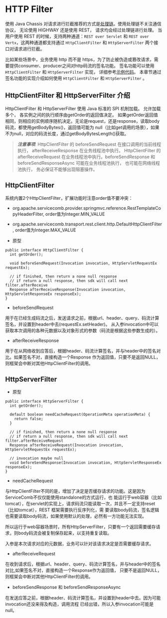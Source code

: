 # HTTP Filter

使用 Java Chassis 对请求进行拦截推荐的方式是[处理链](../references-handlers/intruduction.md)。使用处理链不关注通信协议，
无论使用 HIGHWAY 还是使用 REST， 请求均会经过处理链进行处理。 当用户使用 REST 的时候，支持两种通道：`REST over Servlet` 和
`REST over Vertx`，这两种通道都支持通过 `HttpClientFilter` 和 `HttpServerFilter` 两个接口对请求进行拦截。 

比如某些场景中，业务使用 http 而不是 https，为了防止被伪造或篡改请求，需要提供consumer、producer之间对http码流的签名功能。
签名功能可以使用 `HttpClientFilter` 和 `HttpServerFilter` 实现， 详细参考[示例代码][demo-signature]。 本章节通过
签名功能的实现介绍如何使用 `HttpClientFilter` 和 `HttpServerFilter` 。

[demo-signature]: https://github.com/apache/servicecomb-java-chassis/tree/master/demo/demo-signature

## HttpClientFilter 和 HttpServerFilter 介绍

HttpClientFilter 和 HttpServerFilter 使用 Java 标准的 SPI 机制加载。 允许加载多个， 各实例之间的执行顺序由getOrder的返回值决定。
如果getOrder返回值相同，则相应的实例顺序随机决定。无论是request，还是response，读取body码流，都使用getBodyBytes\(\)，返回值可能为
null（比如get调用的场景），如果不为null，对应的码流长度，通过getBodyBytesLength\(\)获取。

>***注意事项***: 
> HttpClientFilter 的 beforeSendRequest 在接口调用的当前线程执行， afterReceiveResponse 在业务线程池中执行。
> HttpClientFilter 的 afterReceiveRequest 在业务线程池中执行。beforeSendResponse 和 beforeSendResponseAsync
> 可能在业务线程池执行， 也可能在网络线程池执行， 务必保证不能够出现阻塞操作。

## HttpClientFilter

系统内置2个HttpClientFilter，扩展功能时注意order值不要冲突：

* org.apache.servicecomb.provider.springmvc.reference.RestTemplateCopyHeaderFilter, order值为Integer.MIN\_VALUE

* org.apache.servicecomb.transport.rest.client.http.DefaultHttpClientFilter, order值为Integer.MAX\_VALUE

* 原型

```
public interface HttpClientFilter {
  int getOrder();

  void beforeSendRequest(Invocation invocation, HttpServletRequestEx requestEx);

  // if finished, then return a none null response
  // if return a null response, then sdk will call next filter.afterReceive
  Response afterReceiveResponse(Invocation invocation, HttpServletResponseEx responseEx);
}
```

* beforeSendRequest

用于在已经生成码流之后，发送请求之前，根据url、header、query、码流计算签名，并设置到header中去\(requestEx.setHeader\)。
从入参invocation中可以获取本次调用的各种元数据以及对象形式的参数（码流是根据这些参数生成的）。

* afterReceiveResponse

用于在从网络收到应答后，根据header、码流计算签名，并与header中的签名对比。如果签名不对，直接构造一个Response
作为返回值，只要不是返回NULL，则框架会中断对其他HttpClientFilter的调用。

## HttpServerFilter

* 原型

```
public interface HttpServerFilter {
  int getOrder();

  default boolean needCacheRequest(OperationMeta operationMeta) {
    return false;
  }

  // if finished, then return a none null response
  // if return a null response, then sdk will call next filter.afterReceiveRequest
  Response afterReceiveRequest(Invocation invocation, HttpServletRequestEx requestEx);

  // invocation maybe null
  void beforeSendResponse(Invocation invocation, HttpServletResponseEx responseEx);
}
```

* needCacheRequest

与HttpClientFilter不同的是，增加了决定是否缓存请求的功能。这是因为ServiceComb不仅仅能使用standalone的方式运行，也
能运行于web容器（比如tomcat），在servlet的实现上，请求码流只能读取一次，并且不一定支持reset（比如tomcat），REST 框架需要执行反序列化，需
要读取body码流，签名逻辑也需要读取body码流，如果使用默认的处理，必然有一方功能无法实现。

所以运行于web容器场景时，所有HttpServerFilter，只要有一个返回需要缓存请求，则body码流会被复制保存起来，以支持重复读取。

入参是本次请求对应的元数据，业务可以针对该请求决定是否需要缓存请求。

* afterReceiveRequest

在收到请求后，根据url、header、query、码流计算签名，并与header中的签名对比,如果签名不对，直接构造一个Response作为返回值，
只要不是返回NULL，则框架会中断对其他HttpClientFilter的调用。

* beforeSendResponse 和 beforeSendResponseAsync

在发送应答之前，根据header、码流计算签名，并设置到header中去。因为可能invocation还没来得及构造，调用流程
已经出错，所以入参invocation可能是null。



